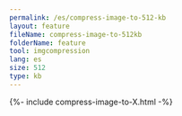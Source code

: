 ```yaml
---
permalink: /es/compress-image-to-512-kb
layout: feature
fileName: compress-image-to-512kb
folderName: feature
tool: imgcompression
lang: es
size: 512
type: kb
---
```


{%- include compress-image-to-X.html -%}
